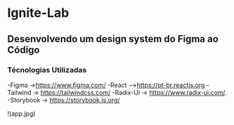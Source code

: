 # Ignite-Lab
## Desenvolvendo um design system do Figma ao Código


### Técnologias Utilizadas

-Figma ->https://www.figma.com/
-React –>https://pt-br.reactjs.org
-Tailwind -> https://tailwindcss.com/
-Radix-UI -> https://www.radix-ui.com/.
-Storybook -> https://storybook.js.org/

!(app.jpg)
